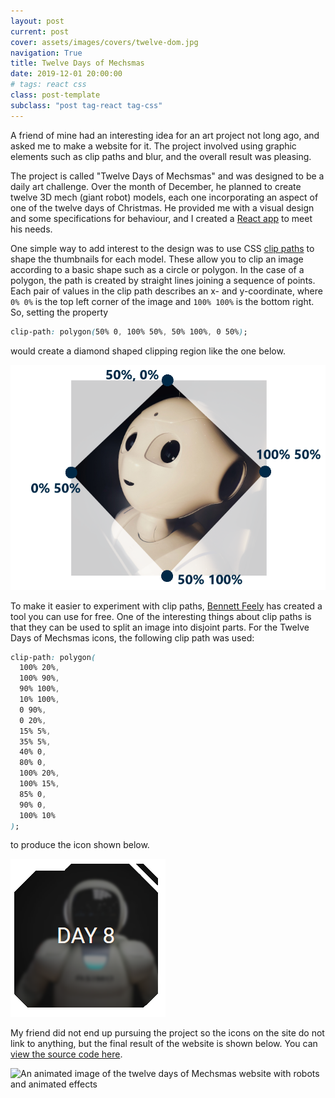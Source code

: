 ```yaml
---
layout: post
current: post
cover: assets/images/covers/twelve-dom.jpg
navigation: True
title: Twelve Days of Mechsmas
date: 2019-12-01 20:00:00
# tags: react css
class: post-template
subclass: "post tag-react tag-css"
---
```


A friend of mine had an interesting idea for an art project not long ago, and asked me to make a website for it. The project involved using graphic elements such as clip paths and blur, and the overall result was pleasing.

The project is called "Twelve Days of Mechsmas" and was designed to be a daily art challenge. Over the month of December, he planned to create twelve 3D mech (giant robot) models, each one incorporating an aspect of one of the twelve days of Christmas. He provided me with a visual design and some specifications for behaviour, and I created a [React app](https://github.com/jenniferanneaus/twelve_dom_app) to meet his needs.

One simple way to add interest to the design was to use CSS [clip paths](https://developer.mozilla.org/en-US/docs/Web/CSS/clip-path) to shape the thumbnails for each model. These allow you to clip an image according to a basic shape such as a circle or polygon. In the case of a polygon, the path is created by straight lines joining a sequence of points. Each pair of values in the clip path describes an x- and y-coordinate, where `0% 0%` is the top left corner of the image and `100% 100%` is the bottom right. So, setting the property

```css
clip-path: polygon(50% 0, 100% 50%, 50% 100%, 0 50%);
```

would create a diamond shaped clipping region like the one below.

![An image that was previously square but has been clipped in the shape of an isoceles triangle](assets/images/posts/twelve-dom-clip-path.png)

To make it easier to experiment with clip paths, [Bennett Feely](https://bennettfeely.com/clippy/) has created a tool you can use for free. One of the interesting things about clip paths is that they can be used to split an image into disjoint parts. For the Twelve Days of Mechsmas icons, the following clip path was used:

```css
clip-path: polygon(
  100% 20%,
  100% 90%,
  90% 100%,
  10% 100%,
  0 90%,
  0 20%,
  15% 5%,
  35% 5%,
  40% 0,
  80% 0,
  100% 20%,
  100% 15%,
  85% 0,
  90% 0,
  100% 10%
);
```

to produce the icon shown below.

![An image that has been clipped into two separate pieces](assets/images/posts/twelve-dom-clip-path2.png)

My friend did not end up pursuing the project so the icons on the site do not link to anything, but the final result of the website is shown below. You can [view the source code here](https://github.com/jenniferanneaus/twelve_dom_app).

![An animated image of the twelve days of Mechsmas website with robots and animated effects](assets/images/posts/twelve-dom-website.gif)
